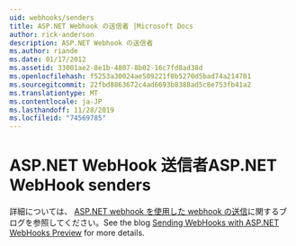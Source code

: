 ```yaml
---
uid: webhooks/senders
title: ASP.NET Webhook の送信者 |Microsoft Docs
author: rick-anderson
description: ASP.NET Webhook の送信者
ms.author: riande
ms.date: 01/17/2012
ms.assetid: 33001ae2-8e1b-4807-8b02-16c7fd8ad38d
ms.openlocfilehash: f5253a30024ae509221f0b5270d5bad74a214701
ms.sourcegitcommit: 22fbd8863672c4ad6693b8388ad5c8e753fb41a2
ms.translationtype: MT
ms.contentlocale: ja-JP
ms.lasthandoff: 11/28/2019
ms.locfileid: "74569785"
---
```

# <a name="aspnet-webhook-senders"></a><span data-ttu-id="71950-103">ASP.NET WebHook 送信者</span><span class="sxs-lookup"><span data-stu-id="71950-103">ASP.NET WebHook senders</span></span>

<span data-ttu-id="71950-104">詳細については、 [ASP.NET webhook を使用した webhook の送信](https://blogs.msdn.com/b/webdev/archive/2015/09/15/sending-webhooks-with-asp-net-webhooks-preview.aspx)に関するブログを参照してください。</span><span class="sxs-lookup"><span data-stu-id="71950-104">See the blog [Sending WebHooks with ASP.NET WebHooks Preview](https://blogs.msdn.com/b/webdev/archive/2015/09/15/sending-webhooks-with-asp-net-webhooks-preview.aspx) for more details.</span></span>
